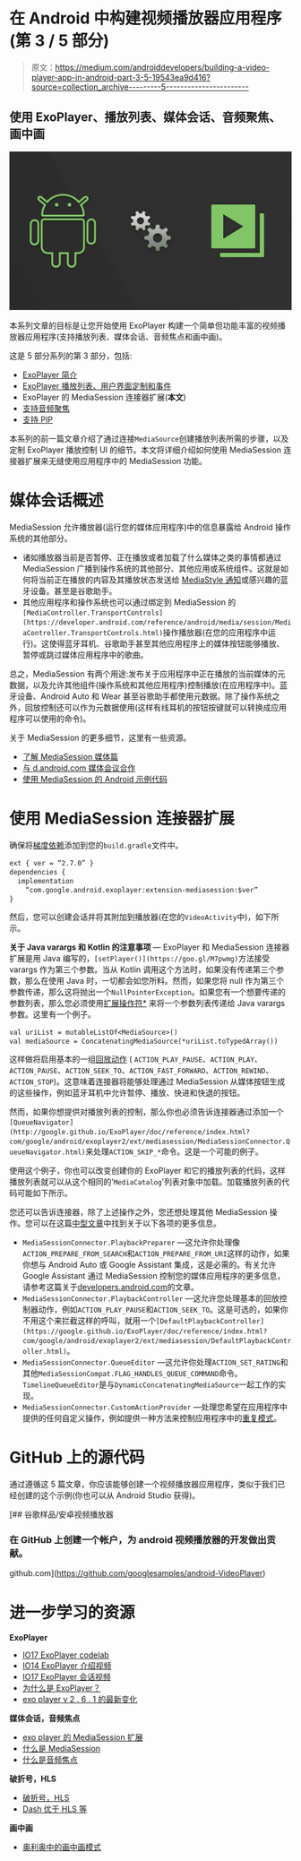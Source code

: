 # 在 Android 中构建视频播放器应用程序(第 3 / 5 部分)

> 原文：<https://medium.com/androiddevelopers/building-a-video-player-app-in-android-part-3-5-19543ea9d416?source=collection_archive---------5----------------------->

## 使用 ExoPlayer、播放列表、媒体会话、音频聚焦、画中画

![](img/2eed2a5c9bda533975efea4a4131b83e.png)

本系列文章的目标是让您开始使用 ExoPlayer 构建一个简单但功能丰富的视频播放器应用程序(支持播放列表、媒体会话、音频焦点和画中画)。

这是 5 部分系列的第 3 部分，包括:

*   [ExoPlayer 简介](/@nazmul/building-a-video-player-app-in-android-part-1-5-d95770ef762d)
*   [ExoPlayer 播放列表、用户界面定制和事件](/@nazmul/building-a-video-player-app-in-android-part-2-5-e5a5392879fa)
*   ExoPlayer 的 MediaSession 连接器扩展(**本文**)
*   [支持音频聚焦](/@nazmul/building-a-video-player-app-in-android-part-4-5-c69f12b49143)
*   [支持 PIP](/@nazmul/building-a-video-player-app-in-android-part-5-5-725c1ec2557a)

本系列的前一篇文章介绍了通过连接`MediaSource`创建播放列表所需的步骤，以及定制 ExoPlayer 播放控制 UI 的细节。本文将详细介绍如何使用 MediaSession 连接器扩展来无缝使用应用程序中的 MediaSession 功能。

# 媒体会话概述

MediaSession 允许播放器(运行您的媒体应用程序)中的信息暴露给 Android 操作系统的其他部分。

*   诸如播放器当前是否暂停、正在播放或者加载了什么媒体之类的事情都通过 MediaSession 广播到操作系统的其他部分、其他应用或系统组件。这就是如何将当前正在播放的内容及其播放状态发送给 [MediaStyle 通知](/google-developers/migrating-mediastyle-notifications-to-support-android-o-29c7edeca9b7)或感兴趣的蓝牙设备。甚至是谷歌助手。
*   其他应用程序和操作系统也可以通过绑定到 MediaSession 的`[MediaController.TransportControls](https://developer.android.com/reference/android/media/session/MediaController.TransportControls.html)`操作播放器(在您的应用程序中运行)。这使得蓝牙耳机、谷歌助手甚至其他应用程序上的媒体按钮能够播放、暂停或跳过媒体应用程序中的歌曲。

总之，MediaSession 有两个用途:发布关于应用程序中正在播放的当前媒体的元数据，以及允许其他组件(操作系统和其他应用程序)控制播放(在应用程序中)。蓝牙设备、Android Auto 和 Wear 甚至谷歌助手都使用元数据。除了操作系统之外，回放控制还可以作为元数据使用(这样有线耳机的按钮按键就可以转换成应用程序可以使用的命令)。

关于 MediaSession 的更多细节，这里有一些资源。

*   [了解 MediaSession 媒体篇](/google-developers/understanding-mediasession-part-1-3-e4d2725f18e4)
*   [与 d.android.com 媒体会议合作](https://developer.android.com/guide/topics/media-apps/working-with-a-media-session.html)
*   [使用 MediaSession 的 Android 示例代码](https://github.com/googlesamples/android-MediaBrowserService)

# 使用 MediaSession 连接器扩展

确保将[梯度依赖](https://github.com/google/ExoPlayer/tree/release-v2/extensions/mediasession)添加到您的`build.gradle`文件中。

```
ext { ver = “2.7.0” }
dependencies {
  implementation 
    “com.google.android.exoplayer:extension-mediasession:$ver”
}
```

然后，您可以创建会话并将其附加到播放器(在您的`VideoActivity`中)，如下所示。

**关于 Java varargs 和 Kotlin 的注意事项** — ExoPlayer 和 MediaSession 连接器扩展是用 Java 编写的，`[setPlayer()](https://goo.gl/M7pwmg)`方法接受 varargs 作为第三个参数。当从 Kotlin 调用这个方法时，如果没有传递第三个参数，那么在使用 Java 时，一切都会如您所料。然而，如果您将 null 作为第三个参数传递，那么这将抛出一个`NullPointerException`。如果您有一个想要传递的参数列表，那么您必须使用[扩展操作符*](https://goo.gl/y13f9G) 来将一个参数列表传递给 Java varargs 参数。这里有一个例子。

```
val uriList = mutableListOf<MediaSource>()
val mediaSource = ConcatenatingMediaSource(*uriList.toTypedArray())
```

这样做将启用基本的一组[回放动作](https://developer.android.com/reference/android/media/session/PlaybackState.html#constants) ( `ACTION_PLAY_PAUSE`、`ACTION_PLAY`、`ACTION_PAUSE`、`ACTION_SEEK_TO`、`ACTION_FAST_FORWARD`、`ACTION_REWIND`、`ACTION_STOP`)。这意味着连接器将能够处理通过 MediaSession 从媒体按钮生成的这些操作，例如蓝牙耳机中允许暂停、播放、快进和快退的按钮。

然而，如果你想提供对播放列表的控制，那么你也必须告诉连接器通过添加一个`[QueueNavigator](http://google.github.io/ExoPlayer/doc/reference/index.html?com/google/android/exoplayer2/ext/mediasession/MediaSessionConnector.QueueNavigator.html)`来处理`ACTION_SKIP_*`命令。这是一个可能的例子。

使用这个例子，你也可以改变创建你的 ExoPlayer 和它的播放列表的代码，这样播放列表就可以从这个相同的'`MediaCatalog`'列表对象中加载。加载播放列表的代码可能如下所示。

您还可以告诉连接器，除了上述操作之外，您还想处理其他 MediaSession 操作。您可以在这篇[中型文章](/google-exoplayer/the-mediasession-extension-for-exoplayer-82b9619deb2d)中找到关于以下各项的更多信息。

*   `MediaSessionConnector.PlaybackPreparer` —这允许你处理像`ACTION_PREPARE_FROM_SEARCH`和`ACTION_PREPARE_FROM_URI`这样的动作，如果你想与 Android Auto 或 Google Assistant 集成，这是必需的。有关允许 Google Assistant 通过 MediaSession 控制您的媒体应用程序的更多信息，请参考这篇关于[developers.android.com](https://developer.android.com/guide/topics/media-apps/interacting-with-assistant.html)的文章。
*   `MediaSessionConnector.PlaybackController` —这允许您处理基本的回放控制器动作，例如`ACTION_PLAY_PAUSE`和`ACTION_SEEK_TO`。这是可选的，如果你不用这个来拦截这样的呼叫，就用一个`[DefaultPlaybackController](https://google.github.io/ExoPlayer/doc/reference/index.html?com/google/android/exoplayer2/ext/mediasession/DefaultPlaybackController.html)`。
*   `MediaSessionConnector.QueueEditor` —这允许你处理`ACTION_SET_RATING`和其他`MediaSessionCompat.FLAG_HANDLES_QUEUE_COMMAND`命令。`TimelineQueueEditor`是与`DynamicConcatenatingMediaSource`一起工作的实现。
*   `MediaSessionConnector.CustomActionProvider` —处理您希望在应用程序中提供的任何自定义操作，例如提供一种方法来控制应用程序中的[重复模式](https://google.github.io/ExoPlayer/doc/reference/com/google/android/exoplayer2/ext/mediasession/RepeatModeActionProvider.html)。

# GitHub 上的源代码

通过遵循这 5 篇文章，你应该能够创建一个视频播放器应用程序，类似于我们已经创建的这个示例(你也可以从 Android Studio 获得)。

[](https://github.com/googlesamples/android-VideoPlayer) [## 谷歌样品/安卓视频播放器

### 在 GitHub 上创建一个帐户，为 android 视频播放器的开发做出贡献。

github.com](https://github.com/googlesamples/android-VideoPlayer) 

# 进一步学习的资源

**ExoPlayer**

*   [IO17 ExoPlayer codelab](https://codelabs.developers.google.com/codelabs/exoplayer-intro/#0)
*   [IO14 ExoPlayer 介绍视频](https://www.youtube.com/watch?v=6VjF638VObA)
*   [IO17 ExoPlayer 会话视频](https://www.youtube.com/watch?v=jAZn-J1I8Eg)
*   [为什么是 ExoPlayer？](/google-exoplayer/exoplayer-2-x-why-what-and-when-74fd9cb139)
*   [exo player v 2 . 6 . 1 的最新变化](/google-exoplayer/exoplayer-2-6-1-whats-new-a9e54bffffc5)

**媒体会话，音频焦点**

*   [exo player 的 MediaSession 扩展](/google-exoplayer/the-mediasession-extension-for-exoplayer-82b9619deb2d)
*   [什么是 MediaSession](/google-developers/understanding-mediasession-part-1-3-e4d2725f18e4)
*   [什么是音频焦点](/google-developers/audio-focus-1-6b32689e4380)

**破折号，HLS**

*   [破折号，HLS](https://goo.gl/r9fXXf)
*   [Dash 优于 HLS 等](https://goo.gl/SNvMgQ)

**画中画**

*   [奥利奥中的画中画模式](/google-developers/making-magic-moments-with-picture-in-picture-e02964bf75ae)